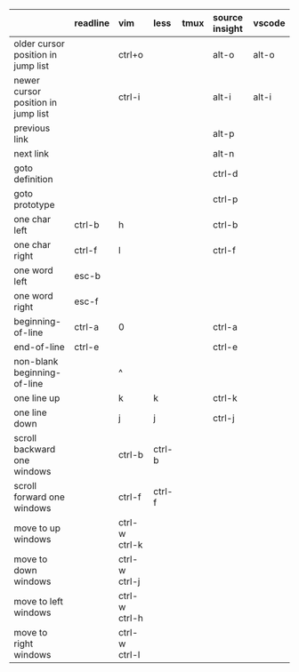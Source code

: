 ||readline|vim|less|tmux|source insight|vscode|
|:-|:-|:-|:-|:-|:-|:-|
|older cursor position in jump list||ctrl+o|||alt-o|alt-o|
|newer cursor position in jump list||ctrl-i|||alt-i|alt-i|
|previous link|||||alt-p||
|next link|||||alt-n||
|goto definition|||||ctrl-d||
|goto prototype|||||ctrl-p||
|one char left|ctrl-b|h|||ctrl-b||
|one char right|ctrl-f|l|||ctrl-f||
|one word left|esc-b||||||
|one word right|esc-f||||||
|beginning-of-line|ctrl-a|0|||ctrl-a||
|end-of-line|ctrl-e||||ctrl-e||
|non-blank beginning-of-line||^|||||
|one line up||k|k||ctrl-k||
|one line down||j|j||ctrl-j||
|scroll backward one windows||ctrl-b|ctrl-b|||
|scroll forward one windows||ctrl-f|ctrl-f|||
|move to up windows||ctrl-w ctrl-k|||||
|move to down windows||ctrl-w ctrl-j|||||
|move to left windows||ctrl-w ctrl-h|||||
|move to right windows||ctrl-w ctrl-l|||||

